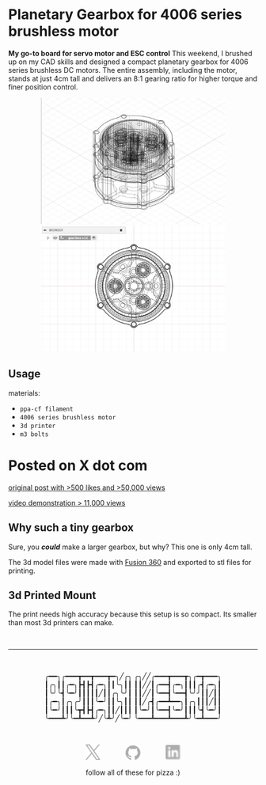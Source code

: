 # Planetary Gearbox for 4006 series brushless motor

**My go-to board for servo motor and ESC control** 
This weekend, I brushed up on my CAD skills and designed a compact planetary gearbox for 4006 series brushless DC motors. The entire assembly, including the motor, stands at just 4cm tall and delivers an 8:1 gearing ratio for higher torque and finer position control.

<div align="center">
<img src="ortho.jpeg" alt="orthographic view" height="255">
<img src="top.jpeg" alt="top view" height="255">
</div>

## Usage

materials:
- `ppa-cf filament`
- `4006 series brushless motor`
- `3d printer`
- `m3 bolts`

# Posted on X dot com
[original post with >500 likes and >50,000 views](https://x.com/TheBrianLesko/status/1888679622583464144) 

[video demonstration > 11,000 views](https://x.com/TheBrianLesko/status/1899279842098471001)

## Why such a tiny gearbox

Sure, you ***could*** make a larger gearbox, but why? This one is only 4cm tall.

The 3d model files were made with [Fusion 360](https://www.autodesk.com/products/fusion-360/personal) and exported to stl files for printing.

## 3d Printed Mount 

The print needs high accuracy because this setup is so compact. Its smaller than most 3d printers can make. 

&nbsp;

<hr>

&nbsp;

<div align="center">



╭━━╮╭━━━┳━━┳━━━┳━╮╱╭╮        ╭╮╱╱╭━━━┳━━━┳╮╭━┳━━━╮
┃╭╮┃┃╭━╮┣┫┣┫╭━╮┃┃╰╮┃┃        ┃┃╱╱┃╭━━┫╭━╮┃┃┃╭┫╭━╮┃
┃╰╯╰┫╰━╯┃┃┃┃┃╱┃┃╭╮╰╯┃        ┃┃╱╱┃╰━━┫╰━━┫╰╯╯┃┃╱┃┃
┃╭━╮┃╭╮╭╯┃┃┃╰━╯┃┃╰╮┃┃        ┃┃╱╭┫╭━━┻━━╮┃╭╮┃┃┃╱┃┃
┃╰━╯┃┃┃╰┳┫┣┫╭━╮┃┃╱┃┃┃        ┃╰━╯┃╰━━┫╰━╯┃┃┃╰┫╰━╯┃
╰━━━┻╯╰━┻━━┻╯╱╰┻╯╱╰━╯        ╰━━━┻━━━┻━━━┻╯╰━┻━━━╯
  


&nbsp;


<a href="https://x.com/TheBrianLesko/"><img src="https://raw.githubusercontent.com/BrianLesko/BrianLesko/main/.socials/svg-grey/x.svg" width="30" alt="X Logo"></a> &nbsp; &nbsp; &nbsp; &nbsp; &nbsp; &nbsp; <a href="https://github.com/BrianLesko"><img src="https://raw.githubusercontent.com/BrianLesko/BrianLesko/main/.socials/svg-grey/github.svg" width="30" alt="GitHub"></a> &nbsp; &nbsp; &nbsp; &nbsp; &nbsp; &nbsp; <a href="https://www.linkedin.com/in/brianlesko/"><img src="https://raw.githubusercontent.com/BrianLesko/BrianLesko/main/.socials/svg-grey/linkedin.svg" width="30" alt="LinkedIn"></a>


follow all of these for pizza :)

</div>


&nbsp;

